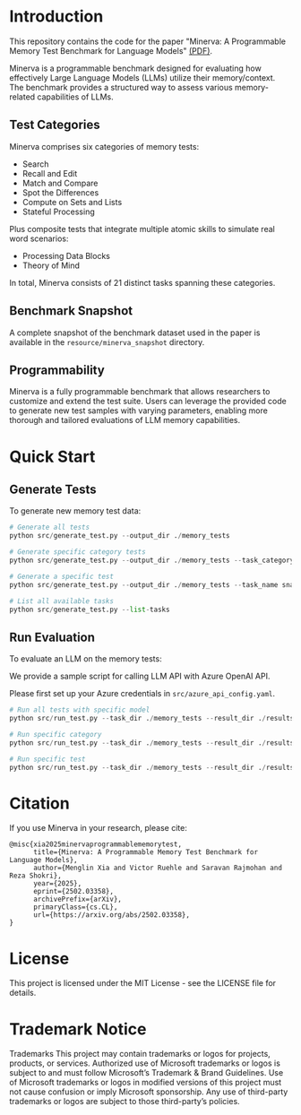 # Introduction 
This repository contains the code for the paper "Minerva: A Programmable Memory Test Benchmark for Language Models" [(PDF)]().

Minerva is a programmable benchmark designed for evaluating how effectively Large Language Models (LLMs) utilize their memory/context. The benchmark provides a structured way to assess various memory-related capabilities of LLMs.

## Test Categories
Minerva comprises six categories of memory tests:

- Search
- Recall and Edit
- Match and Compare
- Spot the Differences
- Compute on Sets and Lists
- Stateful Processing

Plus composite tests that integrate multiple atomic skills to simulate real word scenarios:

- Processing Data Blocks
- Theory of Mind

In total, Minerva consists of 21 distinct tasks spanning these categories.

## Benchmark Snapshot

A complete snapshot of the benchmark dataset used in the paper is available in the `resource/minerva_snapshot` directory.

## Programmability

Minerva is a fully programmable benchmark that allows researchers to customize and extend the test suite. Users can leverage the provided code to generate new test samples with varying parameters, enabling more thorough and tailored evaluations of LLM memory capabilities.

# Quick Start

## Generate Tests

To generate new memory test data:


```python
# Generate all tests
python src/generate_test.py --output_dir ./memory_tests

# Generate specific category tests
python src/generate_test.py --output_dir ./memory_tests --task_category recall_and_edit

# Generate a specific test
python src/generate_test.py --output_dir ./memory_tests --task_name snapshot_unique_words

# List all available tasks
python src/generate_test.py --list-tasks
```

## Run Evaluation

To evaluate an LLM on the memory tests:

We provide a sample script for calling LLM API with Azure OpenAI API.

Please first set up your Azure credentials in `src/azure_api_config.yaml`.


```python
# Run all tests with specific model
python src/run_test.py --task_dir ./memory_tests --result_dir ./results --model_name gpt-4o --llm_aip_config src/azure_api_config.yaml

# Run specific category
python src/run_test.py --task_dir ./memory_tests --result_dir ./results --task_category search

# Run specific test
python src/run_test.py --task_dir ./memory_tests --result_dir ./results --task_name string_search_word
```

# Citation

If you use Minerva in your research, please cite:

```
@misc{xia2025minervaprogrammablememorytest,
      title={Minerva: A Programmable Memory Test Benchmark for Language Models}, 
      author={Menglin Xia and Victor Ruehle and Saravan Rajmohan and Reza Shokri},
      year={2025},
      eprint={2502.03358},
      archivePrefix={arXiv},
      primaryClass={cs.CL},
      url={https://arxiv.org/abs/2502.03358}, 
}
```

# License
This project is licensed under the MIT License - see the LICENSE file for details.


# Trademark Notice

Trademarks This project may contain trademarks or logos for projects, products, or services. Authorized use of Microsoft trademarks or logos is subject to and must follow Microsoft’s Trademark & Brand Guidelines. Use of Microsoft trademarks or logos in modified versions of this project must not cause confusion or imply Microsoft sponsorship. Any use of third-party trademarks or logos are subject to those third-party’s policies.